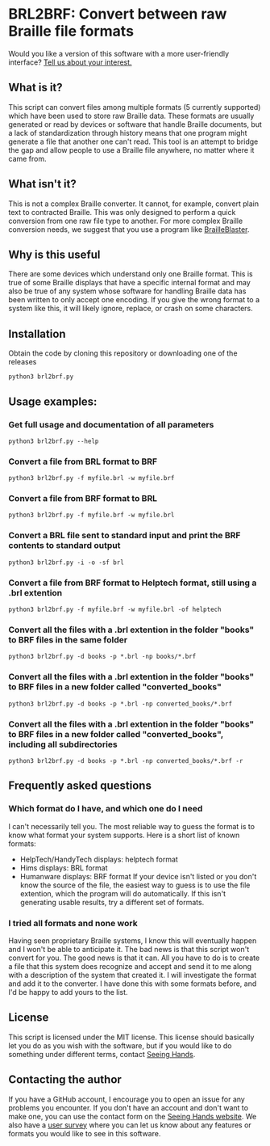 # BRL2BRF: Convert between raw Braille file formats

Would you like a version of this software with a more user-friendly interface? [Tell us about your interest.](https://s.seeinghands.org/brl2brfsurvey)
## What is it?
This script can convert files among multiple formats (5 currently supported) which have been used to store raw Braille data. These formats are usually generated or read by devices or software that handle Braille documents, but a lack of standardization through history means that one program might generate a file that another one can't read. This tool is an attempt to bridge the gap and allow people to use a Braille file anywhere, no matter where it came from.

## What isn't it?
This is not a complex Braille converter. It cannot, for example, convert plain text to contracted Braille. This was only designed to perform a quick conversion from one raw file type to another. For more complex Braille conversion needs, we suggest that you use a program like [BrailleBlaster](https://brailleblaster.org/).

## Why is this useful
There are some devices which understand only one Braille format. This is true of some Braille displays that have a specific internal format and may also be true of any system whose software for handling Braille data has been written to only accept one encoding. If you give the wrong format to a system like this, it will likely ignore, replace, or crash on some characters.

## Installation
Obtain the code by cloning this repository or downloading one of the releases
```
python3 brl2brf.py
```

## Usage examples:
### Get full usage and documentation of all parameters
```
python3 brl2brf.py --help
```

### Convert a file from BRL format to BRF
```
python3 brl2brf.py -f myfile.brl -w myfile.brf
```

### Convert a file from BRF format to BRL
```
python3 brl2brf.py -f myfile.brf -w myfile.brl
```

### Convert a BRL file sent to standard input and print the BRF contents to standard output
```
python3 brl2brf.py -i -o -sf brl
```

### Convert a file from BRF format to Helptech format, still using a .brl extention
```
python3 brl2brf.py -f myfile.brf -w myfile.brl -of helptech
```

### Convert all the files with a .brl extention in the folder "books" to BRF files in the same folder
```
python3 brl2brf.py -d books -p *.brl -np books/*.brf
```

### Convert all the files with a .brl extention in the folder "books" to BRF files in a new folder called "converted_books"
```
python3 brl2brf.py -d books -p *.brl -np converted_books/*.brf
```

### Convert all the files with a .brl extention in the folder "books" to BRF files in a new folder called "converted_books", including all subdirectories
```
python3 brl2brf.py -d books -p *.brl -np converted_books/*.brf -r
```

## Frequently asked questions
### Which format do I have, and which one do I need
I can't necessarily tell you. The most reliable way to guess the format is to know what format your system supports. Here is a short list of known formats:
* HelpTech/HandyTech displays: helptech format
* Hims displays: BRL format
* Humanware displays: BRF format
If your device isn't listed or you don't know the source of the file, the easiest way to guess is to use the file extention, which the program will do automatically. If this isn't generating usable results, try a different set of formats.

### I tried all formats and none work
Having seen proprietary Braille systems, I know this will eventually happen and I won't be able to anticipate it. The bad news is that this script won't convert for you. The good news is that it can. All you have to do is to create a file that this system does recognize and accept and send it to me along with a description of the system that created it. I will investigate the format and add it to the converter. I have done this with some formats before, and I'd be happy to add yours to the list.

## License
This script is licensed under the MIT license. This license should basically let you do as you wish with the software, but if you would like to do something under different terms, contact [Seeing Hands](https://www.seeinghands.org).

## Contacting the author
If you have a GitHub account, I encourage you to open an issue for any problems you encounter. If you don't have an account and don't want to make one, you can use the contact form on the [Seeing Hands website](https://www.seeinghands.org). We also have a [user survey](https://s.seeinghands.org/brl2brfsurvey) where you can let us know about any features or formats you would like to see in this software.